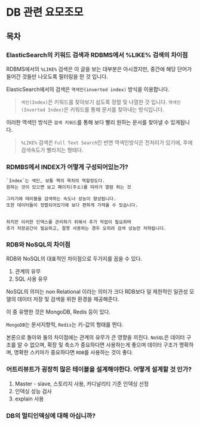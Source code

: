 # DB 관련 요모조모

## 목차

### ElasticSearch의 키워드 검색과 RDBMS에서 %LIKE% 검색의 차이점

<Detail>

RDBMS에서의 `%LIKE%` 검색은 이 글을 보는 대부분은 아시겠지만,
중간에 해당 단어가 들어간 것들만 나오도록 필터링을 한 것 입니다.

ElasticSearch에서의 검색은 `역색인(inverted index)` 방식을 이용합니다.

> `색인(Index)`은 키워드를 찾아보기 쉽도록 정렬 및 나열한 것 입니다.
> `역색인(Inverted Index)`은 키워드를 통해 문서를 찾아내는 방식입니다.

이러한 역색인 방식은 `검색 키워드`를 통해 보다 빨리 원하는 문서를 찾아낼 수 있게됩니다.

> `%LIKE%` 검색은 `Full Text Search`인 반면
> 역색인방식은 전처리가 있기에, 후에 검색속도가 빨라지는 형태다.

</Detail>

### RDMBS에서 INDEX가 어떻게 구성되어있는가?

<Detail>

    `Index`는 색인, 보통 책의 목차의 역할정도다.
    원하는 것이 있으면 보고 페이지(주소)를 따라가 열람 하는 것

    그러기에 테이블을 검색하는 속도나 성능이 향상됩니다.
    또한 데이터들이 정렬되어있기에 보다 편하게 가져올 수 있습니다.


    하지만 이러한 인덱스를 관리하기 위해서 추가 작업이 필요하며
    추가 저장공간이 필요하고, 잘못 사용하는 경우 오히려 검색 성능만 저하됩니다.

</Detail>

### RDB와 NoSQL의 차이점

<Detail>

RDB와 NoSQL의 대표적인 차이점으로 두가지를 꼽을 수 있다.

1. 관계의 유무
2. SQL 사용 유무

NoSQL의 의미는 non Relational 이라는 의미가 크다
RDB보다 덜 제한적인 일관성 모델의 데이터 저장 및 검색을 위한 환경을 제공해준다.

이 중 유명한 것은 MongoDB, Redis 등이 있다.

`MongoDB`는 문서지향적, `Redis`는 키-값의 형태를 띈다.

본론으로 돌아와 둘의 차이점에는 관계의 유무가 큰 영향을 끼친다.
`NoSQL`은 데이터 구조를 알 수 없으며, 확장 및 축소가 중요하다면 사용하는게 좋으며
데이터 구조가 명확하며, 명확한 스키마가 중요하다면 `RDB`를 사용하는 것이 좋다.

</Detail>

### 어트리뷰트가 굉장히 많은 테이블을 설계해야한다. 어떻게 설계할 것 인가?

<Detail>

1. Master - slave, 스토리지 사용, 카디널리티 기준 인덱싱 선정
2. 인덱싱 성능 검사
3. explain 사용

</Detail>

### DB의 멀티인덱싱에 대해 아십니까?

<Detail>

</Detail>
